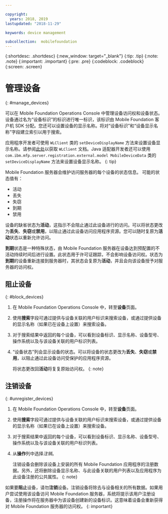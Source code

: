```yaml
---

copyright:
  years: 2018, 2019
lastupdated: "2018-11-29"

keywords: device management

subcollection:  mobilefoundation
---
```


{:shortdesc: .shortdesc}
{:new_window: target="_blank"}
{:tip: .tip}
{:note: .note}
{:important: .important}
{:pre: .pre}
{:codeblock: .codeblock}
{:screen: .screen}

# 管理设备
{: #manage_devices}

可以在 Mobile Foundation Operations Console 中管理设备访问权和设备状态。设备通过名为“设备标识”的标识进行唯一标识，该标识由 Mobile Foundation 客户机 SDK 分配。您还可以设置设备的显示名称。将对“设备标识”和“设备显示名称”字段建立索引以用于搜索。

应用程序开发者可使用 `WLClient` 类的 `setDeviceDisplayName` 方法来设置设备显示名称。请参阅[此处](https://mobilefirstplatform.ibmcloud.com/tutorials/en/foundation/8.0/api/client-side-api/javascript/client/)以获取 `WLClient` 文档。Java 适配器开发者还可以使用 `com.ibm.mfp.server.registration.external.model MobileDeviceData` 类的 `setDeviceDisplayName` 方法来设置设备显示名称。
{: tip}

Mobile Foundation 服务器会维护访问服务器的每个设备的状态信息。
可能的状态值有：
* 活动
* 丢失
* 失窃
* 到期
* 禁用

设备的缺省状态为**活动**，这指示不会阻止通过此设备进行的访问。可以将状态更改为**丢失**、**失窃**或**禁用**，以阻止通过此设备访问应用程序资源。您可以随时复原为**活动**状态以重新允许访问。

**到期**状态是一种特殊状态，由 Mobile Foundation 服务器在设备达到预配置的不活动持续时间后进行设置。此状态用于许可证跟踪，不会影响设备访问权。状态为**到期**的设备重新连接到服务器时，其状态会复原为**活动**，并且会向该设备授予对服务器的访问权。

## 阻止设备
{: #block_devices}

1. 在 Mobile Foundation Operations Console 中，转至**设备**页面。
2. 使用**搜索**字段可通过提供与设备关联的用户标识来搜索设备，或通过提供设备的显示名称（如果已在设备上设置）来搜索设备。
3. 对于搜索结果中返回的每个设备，可以看到设备标识、显示名称、设备型号、操作系统以及与该设备关联的用户标识列表。
4. “设备状态”列会显示设备的状态。可以将设备的状态更改为**丢失**、**失窃**或**禁用**，以阻止通过此设备访问受保护的应用程序资源。

   将状态更改回**活动**将复复原始访问权。
   {: note}


## 注销设备
{: #unregister_devices}

1. 在 Mobile Foundation Operations Console 中，转至**设备**页面。
2. 使用**搜索**字段可通过提供与设备关联的用户标识来搜索设备，或通过提供设备的显示名称（如果已在设备上设置）来搜索设备。
3. 对于搜索结果中返回的每个设备，可以看到设备标识、显示名称、设备型号、操作系统以及与该设备关联的用户标识列表。
4. 从**操作**列中选择*注销*。

   注销设备会删除该设备上安装的所有 Mobile Foundation 应用程序的注册数据。另外，还将删除设备显示名称、与此设备关联的用户列表以及应用程序为此设备注册的公共属性。
   {: note}


如果要**阻止**设备，请勿**注销**设备。注销设备将除去与设备相关的所有数据。如果用户尝试使用该设备访问 Mobile Foundation 服务器，系统将提示该用户注册设备，注册操作将在服务器中为该设备创建新的设备标识。这意味着设备会重新获得对 Mobile Foundation 服务器的访问权。
{: important}
